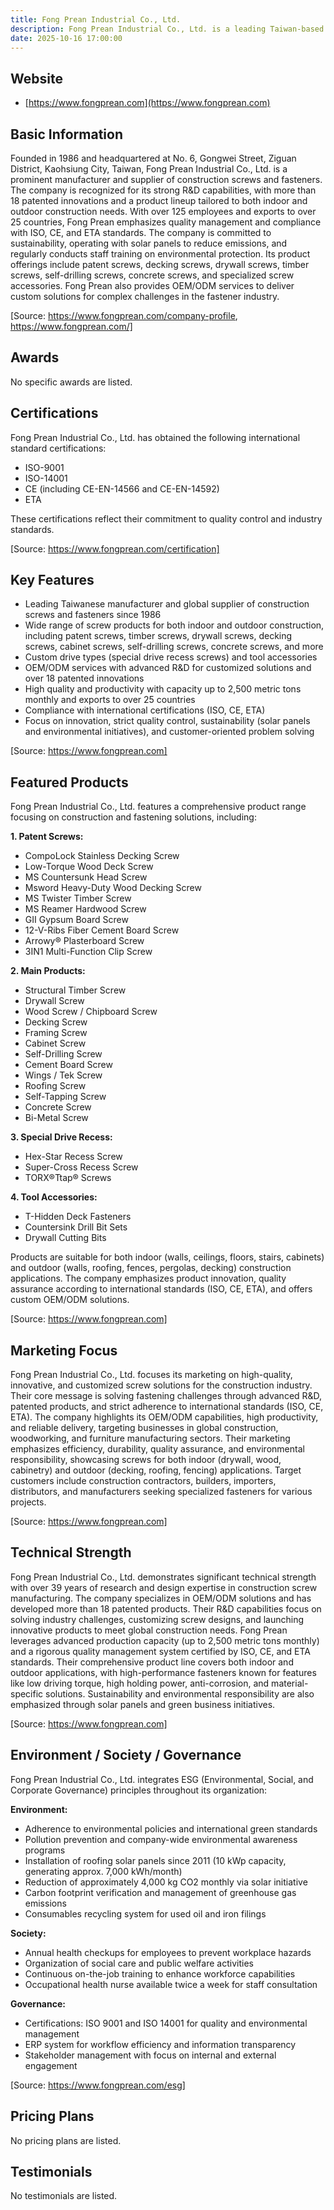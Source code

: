 ```yaml
---
title: Fong Prean Industrial Co., Ltd.
description: Fong Prean Industrial Co., Ltd. is a leading Taiwan-based manufacturer and supplier of construction screws, known for its innovative R&D, customized solutions, and strict adherence to international quality standards. Since 1986, the company has specialized in providing a broad range of fastening solutions for indoor and outdoor applications, servicing global markets with high-performance products and reliable quality.
date: 2025-10-16 17:00:00
---
```


## Website

- [https://www.fongprean.com](https://www.fongprean.com)

## Basic Information

Founded in 1986 and headquartered at No. 6, Gongwei Street, Ziguan District, Kaohsiung City, Taiwan, Fong Prean Industrial Co., Ltd. is a prominent manufacturer and supplier of construction screws and fasteners. The company is recognized for its strong R&D capabilities, with more than 18 patented innovations and a product lineup tailored to both indoor and outdoor construction needs. With over 125 employees and exports to over 25 countries, Fong Prean emphasizes quality management and compliance with ISO, CE, and ETA standards. The company is committed to sustainability, operating with solar panels to reduce emissions, and regularly conducts staff training on environmental protection. Its product offerings include patent screws, decking screws, drywall screws, timber screws, self-drilling screws, concrete screws, and specialized screw accessories. Fong Prean also provides OEM/ODM services to deliver custom solutions for complex challenges in the fastener industry.

[Source: https://www.fongprean.com/company-profile, https://www.fongprean.com/]

## Awards

No specific awards are listed.

## Certifications

Fong Prean Industrial Co., Ltd. has obtained the following international standard certifications:
- ISO-9001
- ISO-14001
- CE (including CE-EN-14566 and CE-EN-14592)
- ETA

These certifications reflect their commitment to quality control and industry standards.

[Source: https://www.fongprean.com/certification]

## Key Features

- Leading Taiwanese manufacturer and global supplier of construction screws and fasteners since 1986
- Wide range of screw products for both indoor and outdoor construction, including patent screws, timber screws, drywall screws, decking screws, cabinet screws, self-drilling screws, concrete screws, and more
- Custom drive types (special drive recess screws) and tool accessories
- OEM/ODM services with advanced R&D for customized solutions and over 18 patented innovations
- High quality and productivity with capacity up to 2,500 metric tons monthly and exports to over 25 countries
- Compliance with international certifications (ISO, CE, ETA)
- Focus on innovation, strict quality control, sustainability (solar panels and environmental initiatives), and customer-oriented problem solving

[Source: https://www.fongprean.com]

## Featured Products

Fong Prean Industrial Co., Ltd. features a comprehensive product range focusing on construction and fastening solutions, including:

**1. Patent Screws:**
- CompoLock Stainless Decking Screw
- Low-Torque Wood Deck Screw
- MS Countersunk Head Screw
- Msword Heavy-Duty Wood Decking Screw
- MS Twister Timber Screw
- MS Reamer Hardwood Screw
- GⅡ Gypsum Board Screw
- 12-V-Ribs Fiber Cement Board Screw
- Arrowy® Plasterboard Screw
- 3IN1 Multi-Function Clip Screw

**2. Main Products:**
- Structural Timber Screw
- Drywall Screw
- Wood Screw / Chipboard Screw
- Decking Screw
- Framing Screw
- Cabinet Screw
- Self-Drilling Screw
- Cement Board Screw
- Wings / Tek Screw
- Roofing Screw
- Self-Tapping Screw
- Concrete Screw
- Bi-Metal Screw

**3. Special Drive Recess:**
- Hex-Star Recess Screw
- Super-Cross Recess Screw
- TORX®Ttap® Screws

**4. Tool Accessories:**
- T-Hidden Deck Fasteners
- Countersink Drill Bit Sets
- Drywall Cutting Bits

Products are suitable for both indoor (walls, ceilings, floors, stairs, cabinets) and outdoor (walls, roofing, fences, pergolas, decking) construction applications. The company emphasizes product innovation, quality assurance according to international standards (ISO, CE, ETA), and offers custom OEM/ODM solutions.

[Source: https://www.fongprean.com]

## Marketing Focus

Fong Prean Industrial Co., Ltd. focuses its marketing on high-quality, innovative, and customized screw solutions for the construction industry. Their core message is solving fastening challenges through advanced R&D, patented products, and strict adherence to international standards (ISO, CE, ETA). The company highlights its OEM/ODM capabilities, high productivity, and reliable delivery, targeting businesses in global construction, woodworking, and furniture manufacturing sectors. Their marketing emphasizes efficiency, durability, quality assurance, and environmental responsibility, showcasing screws for both indoor (drywall, wood, cabinetry) and outdoor (decking, roofing, fencing) applications. Target customers include construction contractors, builders, importers, distributors, and manufacturers seeking specialized fasteners for various projects.

[Source: https://www.fongprean.com]

## Technical Strength

Fong Prean Industrial Co., Ltd. demonstrates significant technical strength with over 39 years of research and design expertise in construction screw manufacturing. The company specializes in OEM/ODM solutions and has developed more than 18 patented products. Their R&D capabilities focus on solving industry challenges, customizing screw designs, and launching innovative products to meet global construction needs. Fong Prean leverages advanced production capacity (up to 2,500 metric tons monthly) and a rigorous quality management system certified by ISO, CE, and ETA standards. Their comprehensive product line covers both indoor and outdoor applications, with high-performance fasteners known for features like low driving torque, high holding power, anti-corrosion, and material-specific solutions. Sustainability and environmental responsibility are also emphasized through solar panels and green business initiatives.

[Source: https://www.fongprean.com]

## Environment / Society / Governance

Fong Prean Industrial Co., Ltd. integrates ESG (Environmental, Social, and Corporate Governance) principles throughout its organization:

**Environment:**
- Adherence to environmental policies and international green standards
- Pollution prevention and company-wide environmental awareness programs
- Installation of roofing solar panels since 2011 (10 kWp capacity, generating approx. 7,000 kWh/month)
- Reduction of approximately 4,000 kg CO2 monthly via solar initiative
- Carbon footprint verification and management of greenhouse gas emissions
- Consumables recycling system for used oil and iron filings

**Society:**
- Annual health checkups for employees to prevent workplace hazards
- Organization of social care and public welfare activities
- Continuous on-the-job training to enhance workforce capabilities
- Occupational health nurse available twice a week for staff consultation

**Governance:**
- Certifications: ISO 9001 and ISO 14001 for quality and environmental management
- ERP system for workflow efficiency and information transparency
- Stakeholder management with focus on internal and external engagement

[Source: https://www.fongprean.com/esg]

## Pricing Plans

No pricing plans are listed.

## Testimonials

No testimonials are listed.